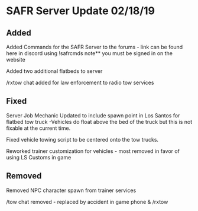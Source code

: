 # SAFR Server Update 02/18/19

## Added <a id="added"></a>

Added Commands for the SAFR Server to the forums - link can be found here in discord using !safrcmds note\*\* you must be signed in on the website

Added two additional flatbeds to server 

 /rxtow chat added for law enforcement to radio tow services

## Fixed <a id="added"></a>

Server Job Mechanic Updated to include spawn point in Los Santos for flatbed tow truck  -Vehicles do float above the bed of the truck but this is not fixable at the current time.

Fixed vehicle towing script to be centered onto the tow trucks.

Reworked trainer customization for vehicles - most removed in favor of using LS Customs in game



## Removed <a id="added"></a>

Removed NPC character spawn from trainer services  

/tow chat removed - replaced by accident in game phone & /rxtow

